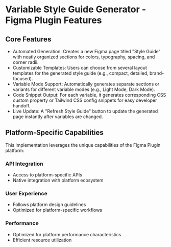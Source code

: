 # Variable Style Guide Generator - Figma Plugin Features

## Core Features
- Automated Generation: Creates a new Figma page titled "Style Guide" with neatly organized sections for colors, typography, spacing, and corner radii.
- Customizable Templates: Users can choose from several layout templates for the generated style guide (e.g., compact, detailed, brand-focused).
- Variable Mode Support: Automatically generates separate sections or variants for different variable modes (e.g., Light Mode, Dark Mode).
- Code Snippet Output: For each variable, it generates corresponding CSS custom property or Tailwind CSS config snippets for easy developer handoff.
- Live Update: A "Refresh Style Guide" button to update the generated page instantly after variables are changed.

## Platform-Specific Capabilities
This implementation leverages the unique capabilities of the Figma Plugin platform:

### API Integration
- Access to platform-specific APIs
- Native integration with platform ecosystem

### User Experience
- Follows platform design guidelines
- Optimized for platform-specific workflows

### Performance
- Optimized for platform performance characteristics
- Efficient resource utilization
